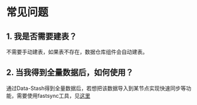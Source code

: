 # 常见问题

## 1. 我是否需要建表？
不需要手动建表，如果表不存在，数据仓库组件会自动建表。

## 2. 当我得到全量数据后，如何使用？
通过Data-Stash得到全量数据后，若想把该数据导入到某节点实现快速同步等功能，需要使用fastsync工具，见[这里](https://fisco-bcos-doc-chaychen.readthedocs.io/en/feature-java-sdk/docs/manual/data_governance.html)